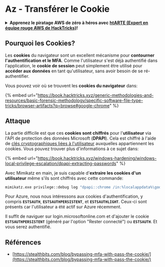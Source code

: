 # Az - Transférer le Cookie

<details>

<summary><strong>Apprenez le piratage AWS de zéro à héros avec</strong> <a href="https://training.hacktricks.xyz/courses/arte"><strong>htARTE (Expert en équipe rouge AWS de HackTricks)</strong></a><strong>!</strong></summary>

Autres façons de soutenir HackTricks:

* Si vous souhaitez voir votre **entreprise annoncée dans HackTricks** ou **télécharger HackTricks en PDF**, consultez les [**PLANS D'ABONNEMENT**](https://github.com/sponsors/carlospolop)!
* Obtenez le [**swag officiel PEASS & HackTricks**](https://peass.creator-spring.com)
* Découvrez [**La famille PEASS**](https://opensea.io/collection/the-peass-family), notre collection exclusive de [**NFTs**](https://opensea.io/collection/the-peass-family)
* **Rejoignez le** 💬 [**groupe Discord**](https://discord.gg/hRep4RUj7f) ou le [**groupe Telegram**](https://t.me/peass) ou **suivez-nous** sur **Twitter** 🐦 [**@hacktricks_live**](https://twitter.com/hacktricks_live)**.**
* **Partagez vos astuces de piratage en soumettant des PR aux** [**HackTricks**](https://github.com/carlospolop/hacktricks) et [**HackTricks Cloud**](https://github.com/carlospolop/hacktricks-cloud) dépôts GitHub.

</details>

## Pourquoi les Cookies?

Les **cookies** du navigateur sont un excellent mécanisme pour **contourner l'authentification et le MFA**. Comme l'utilisateur s'est déjà authentifié dans l'application, le **cookie de session** peut simplement être utilisé pour **accéder aux données** en tant qu'utilisateur, sans avoir besoin de se ré-authentifier.

Vous pouvez voir où se trouvent les **cookies du navigateur** dans:

{% embed url="https://book.hacktricks.xyz/generic-methodologies-and-resources/basic-forensic-methodology/specific-software-file-type-tricks/browser-artifacts?q=browse#google-chrome" %}

## Attaque

La partie difficile est que ces **cookies sont chiffrés** pour l'**utilisateur** via l'API de protection des données Microsoft (**DPAPI**). Cela est chiffré à l'aide de [clés cryptographiques liées à l'utilisateur](https://book.hacktricks.xyz/windows-hardening/windows-local-privilege-escalation/dpapi-extracting-passwords) auxquelles appartiennent les cookies. Vous pouvez trouver plus d'informations à ce sujet dans:

{% embed url="https://book.hacktricks.xyz/windows-hardening/windows-local-privilege-escalation/dpapi-extracting-passwords" %}

Avec Mimikatz en main, je suis capable d'**extraire les cookies d'un utilisateur** même s'ils sont chiffrés avec cette commande:
```bash
mimikatz.exe privilege::debug log "dpapi::chrome /in:%localappdata%\google\chrome\USERDA~1\default\cookies /unprotect" exit
```
Pour Azure, nous nous intéressons aux cookies d'authentification, y compris **`ESTSAUTH`**, **`ESTSAUTHPERSISTENT`**, et **`ESTSAUTHLIGHT`**. Ceux-ci sont présents car l'utilisateur a été actif sur Azure récemment.

Il suffit de naviguer sur login.microsoftonline.com et d'ajouter le cookie **`ESTSAUTHPERSISTENT`** (généré par l'option "Rester connecté") ou **`ESTSAUTH`**. Et vous serez authentifié.

## Références

* [https://stealthbits.com/blog/bypassing-mfa-with-pass-the-cookie/](https://stealthbits.com/blog/bypassing-mfa-with-pass-the-cookie/)
